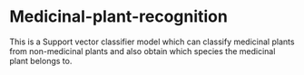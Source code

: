 # Medicinal-plant-recognition
This is a Support vector classifier model which can classify medicinal plants from non-medicinal plants and also obtain which species the medicinal plant belongs to.
